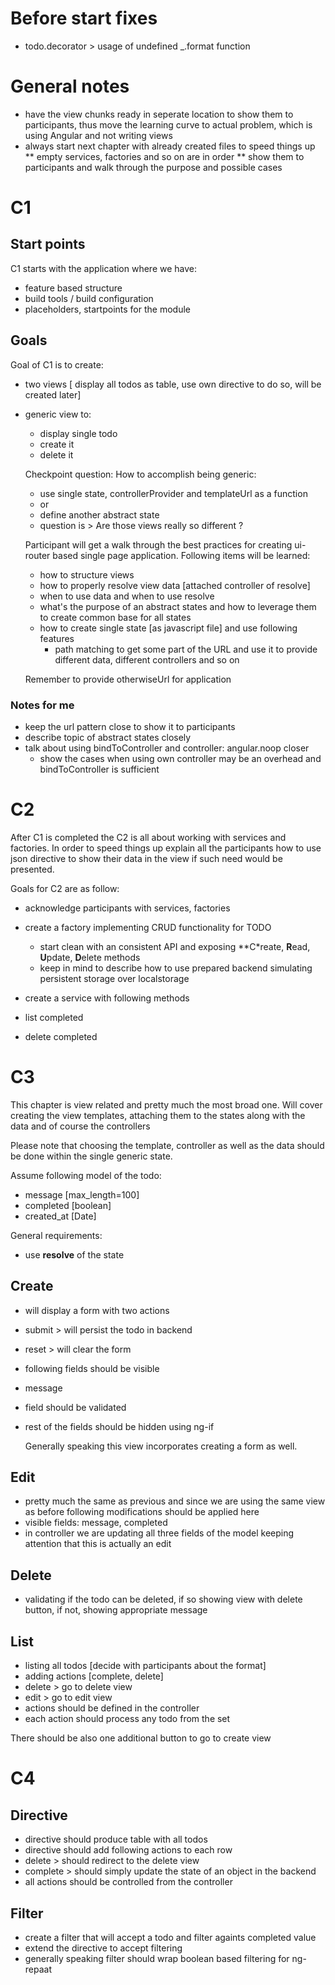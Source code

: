# Before start fixes

* todo.decorator > usage of undefined _.format function

# General notes

* have the view chunks ready in seperate location to show them to participants, thus move the learning curve to actual problem, which is using Angular and not writing views
* always start next chapter with already created files to speed things up
** empty services, factories and so on are in order
** show them to participants and walk through the purpose and possible cases

# C1

## Start points

C1 starts with the application where we have:

* feature based structure
* build tools / build configuration
* placeholders, startpoints for the module

## Goals

Goal of C1 is to create:

* two views [ display all todos as table, use own directive to do so, will be created later]
* generic view to:
  * display single todo
  * create it
  * delete it
  
   Checkpoint question: How to accomplish being generic:
    * use single state, controllerProvider and templateUrl as a function
    * or
    * define another abstract state
     * question is > Are those views really so different ?

   Participant will get a walk through the best practices for creating ui-router based single page application.
   Following items will be learned:

   * how to structure views
   * how to properly resolve view data [attached controller of resolve]
   * when to use data and when to use resolve
   * what's the purpose of an abstract states and how to leverage them to create common base for all states
   * how to create single state [as javascript file] and use following features
     * path matching to get some part of the URL and use it to provide different data, different controllers and so on
     
   
   Remember to provide otherwiseUrl for application

### Notes for me

* keep the url pattern close to show it to participants
* describe topic of abstract states closely
* talk about using bindToController and controller: angular.noop closer
  * show the cases when using own controller may be an overhead and bindToController is sufficient

# C2

   After C1 is completed the C2 is all about working with services and factories.
   In order to speed things up explain all the participants how to use json directive to show their data in the view
   if such need would be presented.

Goals for C2 are as follow:

* acknowledge participants with services, factories
* create a factory implementing CRUD functionality for TODO
  * start clean with an consistent API and exposing **C*reate, **R**ead, **U**pdate, **D**elete methods
  * keep in mind to describe how to use prepared backend simulating persistent storage over localstorage

* create a service with following methods
 * list completed
 * delete completed

# C3

This chapter is view related and pretty much the most broad one. Will cover
creating the view templates, attaching them to the states along with the data
and of course the controllers

Please note that choosing the template, controller as well as the data
should be done within the single generic state.

Assume following model of the todo:
* message [max_length=100]
* completed [boolean]
* created_at [Date]

General requirements:
* use **resolve** of the state

## Create

* will display a form with two actions
 * submit > will persist the todo in backend
 * reset > will clear the form
* following fields should be visible
 * message
* field should be validated
* rest of the fields should be hidden using ng-if

  Generally speaking this view incorporates creating a form as well.

## Edit

* pretty much the same as previous and since we are using the same view as before
following modifications should be applied here
 * visible fields: message, completed
 * in controller we are updating all three fields of the model keeping attention
 that this is actually an edit

## Delete

* validating if the todo can be deleted, if so showing view with delete button,
if not, showing appropriate message

## List

* listing all todos [decide with participants about the format]
* adding actions [complete, delete]
 * delete > go to delete view
 * edit > go to edit view
* actions should be defined in the controller
* each action should process any todo from the set

There should be also one additional button to go to create view

# C4

## Directive

* directive should produce table with all todos
* directive should add following actions to each row
 * delete > should redirect to the delete view
 * complete > should simply update the state of an object in the backend
* all actions should be controlled from the controller

## Filter

* create a filter that will accept a todo and filter againts completed value
* extend the directive to accept filtering
* generally speaking filter should wrap boolean based filtering for ng-repaat